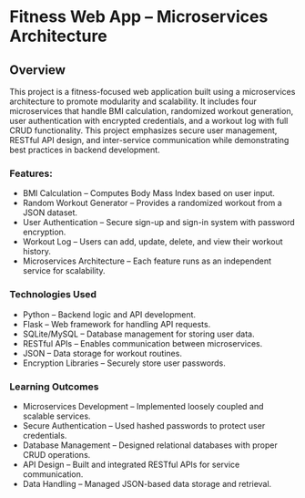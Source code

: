# Fitness Web App – Microservices Architecture
## Overview

This project is a fitness-focused web application built using a microservices architecture to promote modularity and scalability. It includes four microservices that handle BMI calculation, randomized workout generation, user authentication with encrypted credentials, and a workout log with full CRUD functionality. This project emphasizes secure user management, RESTful API design, and inter-service communication while demonstrating best practices in backend development.
### Features:

-    BMI Calculation – Computes Body Mass Index based on user input.
-    Random Workout Generator – Provides a randomized workout from a JSON dataset.
-    User Authentication – Secure sign-up and sign-in system with password encryption.
-    Workout Log – Users can add, update, delete, and view their workout history.
-    Microservices Architecture – Each feature runs as an independent service for scalability.

### Technologies Used

-    Python – Backend logic and API development.
-    Flask – Web framework for handling API requests.
-    SQLite/MySQL – Database management for storing user data.
-    RESTful APIs – Enables communication between microservices.
-    JSON – Data storage for workout routines.
-    Encryption Libraries – Securely store user passwords.

### Learning Outcomes

-    Microservices Development – Implemented loosely coupled and scalable services.
-    Secure Authentication – Used hashed passwords to protect user credentials.
-    Database Management – Designed relational databases with proper CRUD operations.
-    API Design – Built and integrated RESTful APIs for service communication.
-    Data Handling – Managed JSON-based data storage and retrieval.

